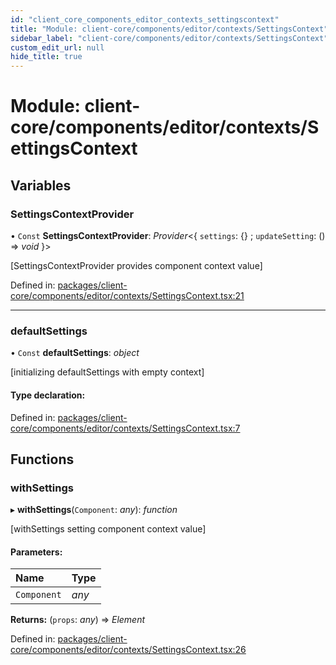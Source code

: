 ```yaml
---
id: "client_core_components_editor_contexts_settingscontext"
title: "Module: client-core/components/editor/contexts/SettingsContext"
sidebar_label: "client-core/components/editor/contexts/SettingsContext"
custom_edit_url: null
hide_title: true
---
```


# Module: client-core/components/editor/contexts/SettingsContext

## Variables

### SettingsContextProvider

• `Const` **SettingsContextProvider**: *Provider*<{ `settings`: {} ; `updateSetting`: () => *void*  }\>

[SettingsContextProvider provides component context value]

Defined in: [packages/client-core/components/editor/contexts/SettingsContext.tsx:21](https://github.com/xr3ngine/xr3ngine/blob/5a0f83ed8/packages/client-core/components/editor/contexts/SettingsContext.tsx#L21)

___

### defaultSettings

• `Const` **defaultSettings**: *object*

[initializing defaultSettings with empty context]

#### Type declaration:

Defined in: [packages/client-core/components/editor/contexts/SettingsContext.tsx:7](https://github.com/xr3ngine/xr3ngine/blob/5a0f83ed8/packages/client-core/components/editor/contexts/SettingsContext.tsx#L7)

## Functions

### withSettings

▸ **withSettings**(`Component`: *any*): *function*

[withSettings setting component context value]

#### Parameters:

Name | Type |
:------ | :------ |
`Component` | *any* |

**Returns:** (`props`: *any*) => *Element*

Defined in: [packages/client-core/components/editor/contexts/SettingsContext.tsx:26](https://github.com/xr3ngine/xr3ngine/blob/5a0f83ed8/packages/client-core/components/editor/contexts/SettingsContext.tsx#L26)
